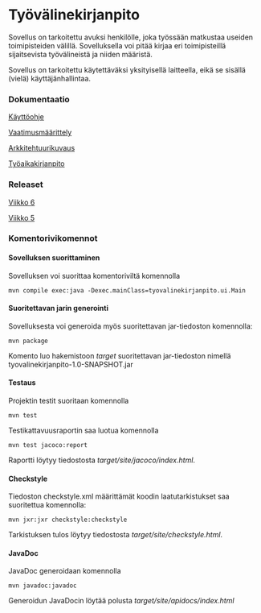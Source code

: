 # Työvälinekirjanpito

Sovellus on tarkoitettu avuksi henkilölle, joka työssään matkustaa useiden toimipisteiden välillä. Sovelluksella voi pitää kirjaa eri toimipisteillä sijaitsevista työvälineistä ja niiden määristä.

Sovellus on tarkoitettu käytettäväksi yksityisellä laitteella, eikä se sisällä (vielä) käyttäjänhallintaa.

### Dokumentaatio

[Käyttöohje](https://github.com/ejronty/ot_harjoitus/blob/master/dokumentaatio/kayttoohje.md)

[Vaatimusmäärittely](https://github.com/ejronty/ot_harjoitus/blob/master/dokumentaatio/vaatimusmaarittely.md)

[Arkkitehtuurikuvaus](https://github.com/ejronty/ot_harjoitus/blob/master/dokumentaatio/arkkitehtuuri.md)

[Työaikakirjanpito](https://github.com/ejronty/ot_harjoitus/blob/master/dokumentaatio/tuntikirjanpito.md)

### Releaset

[Viikko 6](https://github.com/ejronty/ot_harjoitus/releases/tag/viikko6)

[Viikko 5](https://github.com/ejronty/ot_harjoitus/releases/tag/Viikko5)

### Komentorivikomennot
#### Sovelluksen suorittaminen
Sovelluksen voi suorittaa komentoriviltä komennolla

```
mvn compile exec:java -Dexec.mainClass=tyovalinekirjanpito.ui.Main
```

#### Suoritettavan jarin generointi
Sovelluksesta voi generoida myös suoritettavan jar-tiedoston komennolla:
```
mvn package
```
Komento luo hakemistoon *target* suoritettavan jar-tiedoston nimellä tyovalinekirjanpito-1.0-SNAPSHOT.jar

#### Testaus
Projektin testit suoritaan komennolla

```
mvn test
``` 
Testikattavuusraportin saa luotua komennolla

```
mvn test jacoco:report
```
Raportti löytyy tiedostosta *target/site/jacoco/index.html*.

#### Checkstyle

Tiedoston checkstyle.xml määrittämät koodin laatutarkistukset saa suoritettua komennolla:
```
mvn jxr:jxr checkstyle:checkstyle
```
Tarkistuksen tulos löytyy tiedostosta *target/site/checkstyle.html*.

#### JavaDoc
JavaDoc generoidaan komennolla
```
mvn javadoc:javadoc
```
Generoidun JavaDocin löytää polusta *target/site/apidocs/index.html*
